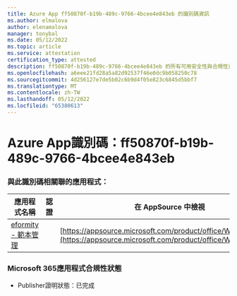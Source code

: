 ```yaml
---
title: Azure App ff50870f-b19b-489c-9766-4bcee4e843eb 的識別碼資訊
ms.author: elmalova
author: elenamalova
manager: tonybal
ms.date: 05/12/2022
ms.topic: article
ms.service: attestation
certification_type: attested
description: ff50870f-b19b-489c-9766-4bcee4e843eb 的所有可用安全性與合規性資訊。
ms.openlocfilehash: a6eee21fd28a5a82d92537f46e0dc9b058250c78
ms.sourcegitcommit: 4d256127e7de5b02c6b9d4f05e823c6845d5bbf7
ms.translationtype: MT
ms.contentlocale: zh-TW
ms.lasthandoff: 05/12/2022
ms.locfileid: "65380613"
---
```

# <a name="azure-app-id-ff50870f-b19b-489c-9766-4bcee4e843eb"></a>Azure App識別碼：ff50870f-b19b-489c-9766-4bcee4e843eb


### <a name="apps-associated-with-this-id"></a>與此識別碼相關聯的應用程式：
| **應用程式名稱** | **認證** | **在 AppSource 中檢視** |
|--------------|---------------|-----------------------|
| [eformity - 範本管理](../forward/WA200003519.md) |  | [https://appsource.microsoft.com/product/office/WA200003519](https://appsource.microsoft.com/product/office/WA200003519) |

### <a name="microsoft-365-app-compliance-status"></a>Microsoft 365應用程式合規性狀態
- Publisher證明狀態：已完成

